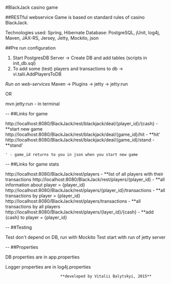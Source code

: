 #BlackJack casino game

##RESTful webservice
Game is based on standard rules of casino BlackJack.
 
Technologies used: Spring, Hibernate Database: PostgreSQL, jUnit, log4j, Maven, JAX-RS, Jersey, Jetty, Mockito, json


                        
##Pre run configuration

1. Start PostgresDB Server -> Create DB and add tables (scripts in init_db.sql)
2. To add some (test) players and transactions to db -> vi.talii.AddPlayersToDB

*Run on web-services*
Maven -> Plugins -> jetty -> jetty:run

OR

mvn jetty:run - in terminal


--
##Links for game

http://localhost:8080/BlackJack/rest/blackjack/deal/{player_id}/{cash}  -  **start new game
http://localhost:8080/BlackJack/rest/blackjack/deal/{game_id}/hit       -  **hit'
http://localhost:8080/BlackJack/rest/blackjack/deal/{game_id}/stand     - **stand'

    ' - game_id returns to you in json when you start new game

--
##Links for game stats

http://localhost:8080/BlackJack/rest/players                            - **list of all players with their transactions
http://localhost:8080/BlackJack/rest/players/{player_id}                - **all information about player = {player_id}
http://localhost:8080/BlackJack/rest/players/{player_id}/transactions   - **all transactions by player = {player_id}
http://localhost:8080/BlackJack/rest/players/transactions               - **all transactions by all players
http://localhost:8080/BlackJack/rest/players/{layer_id}/{cash}          - **add {cash} to player = {player_id}

--
##Testing

Test don't depend on DB, run with Mockito
Test start with run of jetty server

--
##Properties

DB properties are in            app.properties

Logger properties are in        log4j.properties


                            **developed by Vitalii Balytskyi, 2015**

